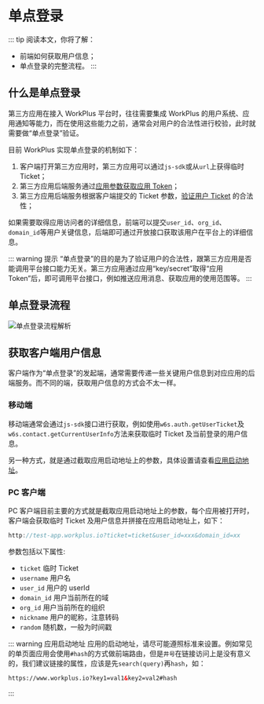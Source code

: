 # 单点登录

::: tip 阅读本文，你将了解：
* 前端如何获取用户信息；
* 单点登录的完整流程。
:::

## 什么是单点登录

第三方应用在接入 WorkPlus 平台时，往往需要集成 WorkPlus 的用户系统、应用通知等能力，而在使用这些能力之前，通常会对用户的合法性进行校验，此时就需要做“单点登录”验证。

目前 WorkPlus 实现单点登录的机制如下：

1. 客户端打开第三方应用时，第三方应用可以通过`js-sdk`或从`url`上获得临时 Ticket；
2. 第三方应用后端服务通过[应用参数获取应用 Token](/api/getStart.md)；
3. 第三方应用后端服务根据客户端提交的 Ticket 参数，[验证用户 Ticket](/api/auth.md) 的合法性；


如果需要取得应用访问者的详细信息，前端可以提交`user_id`、`org_id`、`domain_id`等用户关键信息，后端即可通过开放接口获取该用户在平台上的详细信息。

::: warning 提示
“单点登录”的目的是为了验证用户的合法性，跟第三方应用是否能调用平台接口能力无关。第三方应用通过应用“key/secret”取得“应用Token”后，即可调用平台接口，例如推送应用消息、获取应用的使用范围等。
:::

## 单点登录流程

<p class="w6s-image">
  <img :src="$withBase('/app/sso.png')" alt="单点登录流程解析" />
</p>

## 获取客户端用户信息

客户端作为“单点登录”的发起端，通常需要传递一些关键用户信息到对应应用的后端服务。而不同的端，获取用户信息的方式会不太一样。

### 移动端

移动端通常会通过`js-sdk`接口进行获取，例如使用`w6s.auth.getUserTicket`及`w6s.contact.getCurrentUserInfo`方法来获取临时 Ticket 及当前登录的用户信息。

另一种方式，就是通过截取应用启动地址上的参数，具体设置请查看[应用启动地址](/light-app/create.md#启动地址)。

### PC 客户端

PC 客户端目前主要的方式就是截取应用启动地址上的参数，每个应用被打开时，客户端会获取临时 Ticket 及用户信息并拼接在应用启动地址上，如下：

```js
http://test-app.workplus.io?ticket=ticket&user_id=xxx&domain_id=xx
```

参数包括以下属性:

* `ticket` 临时 Ticket
* `username` 用户名
* `user_id` 用户的 userId
* `domain_id` 用户当前所在的域
* `org_id` 用户当前所在的组织
* `nickname` 用户的昵称，注意转码
* `random` 随机数，一般为时间戳

::: warning 应用启动地址
应用的启动地址，请尽可能遵照标准来设置。例如常见的单页面应用会使用`#hash`的方式做前端路由，但是`井号`在链接访问上是没有意义的，我们建议链接的属性，应该是先`search(query)`再`hash`，如：

```html
https://www.workplus.io?key1=val1&key2=val2#hash
```
:::
